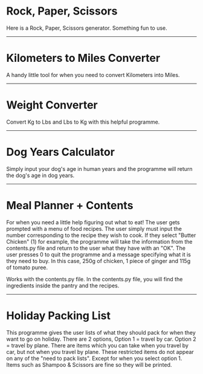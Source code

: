 # Rock, Paper, Scissors
Here is a Rock, Paper, Scissors generator.
Something fun to use.

***
# Kilometers to Miles Converter
A handy little tool for when you need to convert Kilometers into Miles.

***
# Weight Converter
Convert Kg to Lbs and Lbs to Kg with this helpful programme.

***
# Dog Years Calculator
Simply input your dog's age in human years and the programme will return the dog's age in dog years.

*** 
# Meal Planner + Contents
For when you need a little help figuring out what to eat! The user gets prompted with a menu of food recipes. The user simply must input the number corresponding to the recipe they wish to cook. If they select "Butter Chicken" (1) for example, the programme will take the information from the contents.py file and return to the user what they have with an "OK". The user presses 0 to quit the programme and a message specifying what it is they need to buy. In this case, 250g of chicken, 1 piece of ginger and 115g of tomato puree.

Works with the contents.py file. In the contents.py file, you will find the ingredients inside the pantry and the recipes.

***
# Holiday Packing List
This programme gives the user lists of what they should pack for when they want to go on holiday. There are 2 options, Option 1 = travel by car. Option 2 = travel by plane. There are items which you can take when you travel by car, but not when you travel by plane. These restricted items do not appear on any of the "need to pack lists". Except for when you select option 1. Items such as Shampoo & Scissors are fine so they will be printed.
